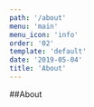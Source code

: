 ```yaml
---
path: '/about'
menu: 'main'
menu_icon: 'info'
order: '02'
template: 'default'
date: '2019-05-04'
title: 'About'
---
```


##About
